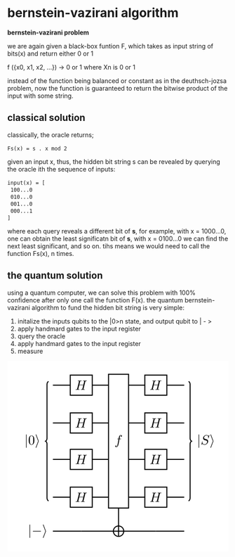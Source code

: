 # bernstein-vazirani algorithm

**bernstein-vazirani problem**

we are again given a black-box funtion F, which takes as input string of bits(x) and return either 0 or 1 

f ({x0, x1, x2, ...}) -> 0 or 1 where Xn is 0 or 1

instead of the function being balanced or constant as in the deuthsch-jozsa problem, now the function is guaranteed to return the bitwise product of the input with some string.

## classical solution

classically, the oracle returns;

```
Fs(x) = s . x mod 2
```
given an input x, thus, the hidden bit string s can be revealed by querying the oracle ith the sequence of inputs:

```
input(x) = [
 100...0
 010...0
 001...0
 000...1
]
```
where each query reveals a different bit of __s__, for example, with x = 1000...0, one can obtain the least significatn bit of __s__, with x = 0100...0 we can find the next least significant, and so on. tihs means we would need to call the function Fs(x), n times.

## the quantum solution

using a quantum computer, we can solve this problem with 100% confidence after only one call the function F(x). the quantum bernstein-vazirani algorithm to fund the hidden bit string is very simple:

1. initalize the inputs qubits to the |0>n state, and output qubit to | - >
2. apply handmard gates to the input register
3. query the oracle
4. apply handmard gates to the input register
5. measure

![imagebv1](flow/bv1.png)

